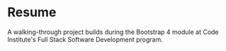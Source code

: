 # Resume

A walking-through project builds during the Bootstrap 4 module at Code Institute's Full Stack Software Development program.
